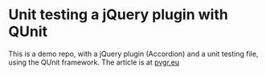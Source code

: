 # Unit testing a jQuery plugin with QUnit

This is a demo repo, with a jQuery plugin (Accordion) and a unit testing file, using the QUnit framework. The article is at [pvgr.eu](http://www.pvgr.eu/en/article/english-unit-testing-a-jquery-plugin-with-qunit/)
